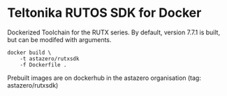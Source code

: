 # Teltonika RUTOS SDK for Docker
Dockerized Toolchain for the RUTX series.
By default, version 7.7.1 is built, but can be modifed with arguments.

```
docker build \
    -t astazero/rutxsdk
    -f Dockerfile .
```

Prebuilt images are on dockerhub in the astazero organisation (tag: astazero/rutxsdk)
